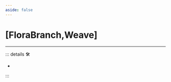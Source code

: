 ```yaml
---
aside: false
---
```

# <py>[FloraBranch,Weave]</py>

---

<!-- =================================================== -->
<!-- =================================================== -->
<!-- =================================================== -->
<!-- =================================================== -->
<!-- =================================================== -->
::: details 🛠

-

:::
